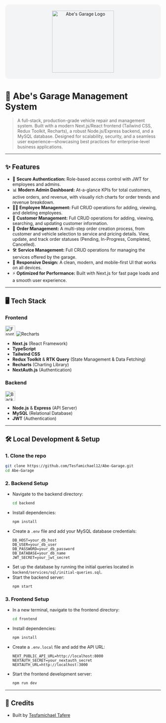 <p align="center" style="background:#f3f4f6;padding:20px 0;border-radius:12px;">
  <img src="https://i.ibb.co/L1N7Hh4/logo.png" alt="Abe's Garage Logo" width="200"/>
</p>

# 🚗 Abe's Garage Management System

> A full-stack, production-grade vehicle repair and management system. Built with a modern Next.js/React frontend (Tailwind CSS, Redux Toolkit, Recharts), a robust Node.js/Express backend, and a MySQL database. Designed for scalability, security, and a seamless user experience—showcasing best practices for enterprise-level business applications.

---

## ✨ Features

- 🔐 **Secure Authentication:** Role-based access control with JWT for employees and admins.
- 📊 **Modern Admin Dashboard:** At-a-glance KPIs for total customers, active orders, and revenue, with visually rich charts for order trends and revenue breakdown.
- 🧑‍💼 **Employee Management:** Full CRUD operations for adding, viewing, and deleting employees.
- 👤 **Customer Management:** Full CRUD operations for adding, viewing, searching, and updating customer information.
- 📝 **Order Management:** A multi-step order creation process, from customer and vehicle selection to service and pricing details. View, update, and track order statuses (Pending, In-Progress, Completed, Cancelled).
- 🛠️ **Service Management:** Full CRUD operations for managing the services offered by the garage.
- 📱 **Responsive Design:** A clean, modern, and mobile-first UI that works on all devices.
- ⚡ **Optimized for Performance:** Built with Next.js for fast page loads and a smooth user experience.

---

## 🖥️ Tech Stack

### Frontend

<p align="left">
  <img src="https://skillicons.dev/icons?i=nextjs,react,ts,tailwind,redux" height="32" alt="Frontend stack"/>
  <img src="https://img.shields.io/badge/Recharts-8884d8?style=for-the-badge&logo=recharts&logoColor=white" alt="Recharts"/>
</p>

- **Next.js** (React Framework)
- **TypeScript**
- **Tailwind CSS**
- **Redux Toolkit** & **RTK Query** (State Management & Data Fetching)
- **Recharts** (Charting Library)
- **NextAuth.js** (Authentication)

### Backend

<p align="left">
  <img src="https://skillicons.dev/icons?i=nodejs,express,mysql,jwt" height="32" alt="Backend stack"/>
</p>

- **Node.js** & **Express** (API Server)
- **MySQL** (Relational Database)
- **JWT** (Authentication)

---

## 🛠️ Local Development & Setup

### 1. Clone the repo

```bash
git clone https://github.com/Tesfamichael12/Abe-Garage.git
cd Abe-Garage
```

### 2. Backend Setup

- Navigate to the backend directory:
  ```bash
  cd backend
  ```
- Install dependencies:
  ```bash
  npm install
  ```
- Create a `.env` file and add your MySQL database credentials:
  ```
  DB_HOST=your_db_host
  DB_USER=your_db_user
  DB_PASSWORD=your_db_password
  DB_DATABASE=your_db_name
  JWT_SECRET=your_jwt_secret
  ```
- Set up the database by running the initial queries located in `backend/services/sql/initial-queries.sql`.
- Start the backend server:
  ```bash
  npm start
  ```

### 3. Frontend Setup

- In a new terminal, navigate to the frontend directory:
  ```bash
  cd frontend
  ```
- Install dependencies:
  ```bash
  npm install
  ```
- Create a `.env.local` file and add the API URL:
  ```
  NEXT_PUBLIC_API_URL=http://localhost:8000
  NEXTAUTH_SECRET=your_nextauth_secret
  NEXTAUTH_URL=http://localhost:3000
  ```
- Start the frontend development server:
  ```bash
  npm run dev
  ```

---

## 🙌 Credits

- Built by [Tesfamichael Tafere](https://github.com/Tesfamichael12)

